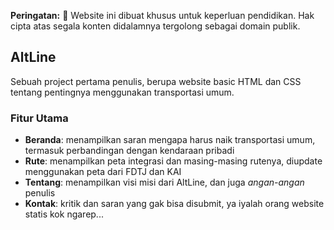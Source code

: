 **Peringatan:** :red_circle: Website ini dibuat khusus untuk keperluan pendidikan. Hak cipta atas segala konten didalamnya tergolong sebagai domain publik.

## AltLine
Sebuah project pertama penulis, berupa website basic HTML dan CSS tentang pentingnya menggunakan transportasi umum.

### Fitur Utama
- **Beranda**: menampilkan saran mengapa harus naik transportasi umum, termasuk perbandingan dengan kendaraan pribadi
- **Rute**: menampilkan peta integrasi dan masing-masing rutenya, diupdate menggunakan peta dari FDTJ dan KAI
- **Tentang**: menampilkan visi misi dari AltLine, dan juga *angan-angan* penulis
- **Kontak**: kritik dan saran yang gak bisa disubmit, ya iyalah orang website statis kok ngarep...
